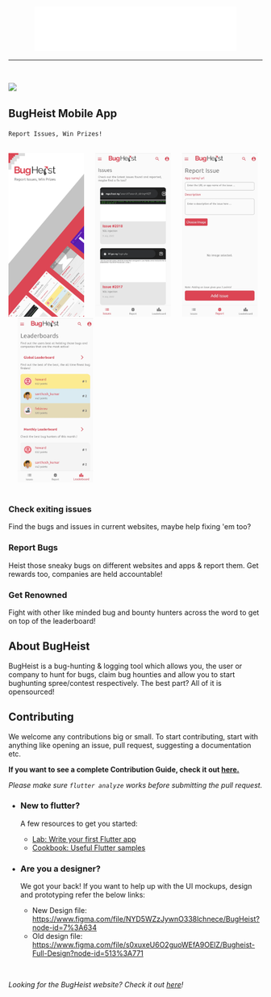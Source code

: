 
<div align=center>
    <img src="./assets/logo_white.png" width=400> 
</div>
<hr><br>

<img src="https://api.codemagic.io/apps/62313f4cc7f7cf30b70c778b/62313f4cc7f7cf30b70c778a/status_badge.svg"><br/>

## BugHeist Mobile App
`Report Issues, Win Prizes!`

<div>
    <br/>
    <img src="./assets/github/gh_screen1.png" width=150> &emsp;
    <img src="./assets/github/gh_screen2.png" width=150> &emsp;
    <img src="./assets/github/gh_screen3.png" width=150> &emsp;
    <img src="./assets/github/gh_screen4.png" width=150> &emsp;
    <br/><br/>
</div>

### Check exiting issues
Find the bugs and issues in current websites, maybe help fixing 'em too?

### Report Bugs
Heist those sneaky bugs on different websites and apps & report them. Get rewards too, companies are held accountable!

### Get Renowned
Fight with other like minded bug and bounty hunters across the word to get on top of the leaderboard!

## About BugHeist
BugHeist is a bug-hunting & logging tool which allows you, the user or company to hunt for bugs, claim bug hounties and allow you to start bughunting spree/contest respectively. The best part? All of it is opensourced!

## Contributing
We welcome any contributions big or small. To start contributing, start with anything like opening an issue, pull request, suggesting a documentation etc.

__If you want to see a complete Contribution Guide, check it out [here.](https://github.com/OWASP/BLT/discussions/942)__

_Please make sure `flutter analyze` works before submitting the pull request._

- ### New to flutter?
    A few resources to get you started:

    - [Lab: Write your first Flutter app](https://flutter.dev/docs/get-started/codelab)
    - [Cookbook: Useful Flutter samples](https://flutter.dev/docs/cookbook)

- ### Are you a designer?
    We got your back! If you want to help up with the UI mockups, design and prototyping refer the below links:

    - New Design file: https://www.figma.com/file/NYD5WZzJywnO338lchnece/BugHeist?node-id=7%3A634
    - Old design file: https://www.figma.com/file/s0xuxeU6O2guoWEfA9OElZ/Bugheist-Full-Design?node-id=513%3A771
    
<br/>

_Looking for the BugHeist website? Check it out [here](https://www.bugheist.com)!_
